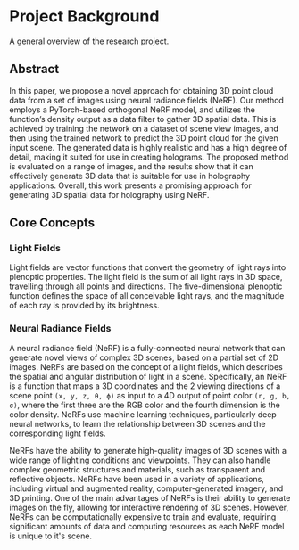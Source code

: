 # Project Background

A general overview of the research project.

## Abstract

In this paper, we propose a novel approach for obtaining 3D point cloud data from a set of images using neural radiance fields (NeRF). Our method employs a PyTorch-based orthogonal NeRF model, and utilizes the function’s density output as a data filter to gather 3D spatial data. This is achieved by training the network on a dataset of scene view images, and then using the trained network to predict the 3D point cloud for the given input scene. The generated data is highly realistic and has a high degree of detail, making it suited for use in creating holograms. The proposed method is evaluated on a range of images, and the results show that it can effectively generate 3D data that is suitable for use in holography applications. Overall, this work presents a promising approach for generating 3D spatial data for holography using NeRF.

## Core Concepts

### Light Fields

Light fields are vector functions that convert the geometry of light rays into plenoptic properties. The light field is the sum of all light rays in 3D space, travelling through all points and directions. The five-dimensional plenoptic function defines the space of all conceivable light rays, and the magnitude of each ray is provided by its brightness.

### Neural Radiance Fields

A neural radiance field (NeRF) is a fully-connected neural network that can generate novel views of complex 3D scenes, based on a partial set of 2D images. NeRFs are based on the concept of a light fields, which describes the spatial and angular distribution of light in a scene. Specifically, an NeRF is a function that maps a 3D coordinates and the 2 viewing directions of a scene point `(x, y, z, θ, ϕ)` as input to a 4D output of point color `(r, g, b, σ)`, where the first three are the RGB color and the fourth dimension is the color density. NeRFs use machine learning techniques, particularly deep neural networks, to learn the relationship between 3D scenes and the corresponding light fields.

NeRFs have the ability to generate high-quality images of 3D scenes with a wide range of lighting conditions and viewpoints. They can also handle complex geometric structures and materials, such as transparent and reflective objects. NeRFs have been used in a variety of applications, including virtual and augmented reality, computer-generated imagery, and 3D printing. One of the main advantages of NeRFs is their ability to generate images on the fly, allowing for interactive rendering of 3D scenes. However, NeRFs can be computationally expensive to train and evaluate, requiring significant amounts of data and computing resources as each NeRF model is unique to it's scene.